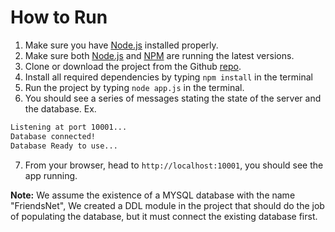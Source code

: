 # How to Run
1. Make sure you have [Node.js](https://nodejs.org/en/) installed properly.
2. Make sure both [Node.js](https://nodejs.org/en/) and [NPM](https://www.npmjs.com/) are running the latest versions.
3. Clone or download the project from the Github [repo](https://github.com/ahmedhammad97/Social-Network).
4. Install all required dependencies by typing `npm install` in the terminal
5. Run the project by typing `node app.js` in the terminal.
6. You should see a series of messages stating the state of the server and the database. Ex. 
```bash
Listening at port 10001...
Database connected!
Database Ready to use...
```
7. From your browser, head to `http://localhost:10001`, you should see the app running.

**Note:** We assume the existence of a MYSQL database with the name "FriendsNet", We created a DDL module in the project that should do the job of populating the database, but it must connect the existing database first.
